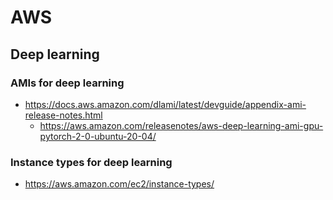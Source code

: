 # AWS

## Deep learning

### AMIs for deep learning
- https://docs.aws.amazon.com/dlami/latest/devguide/appendix-ami-release-notes.html
  - https://aws.amazon.com/releasenotes/aws-deep-learning-ami-gpu-pytorch-2-0-ubuntu-20-04/

### Instance types for deep learning
- https://aws.amazon.com/ec2/instance-types/